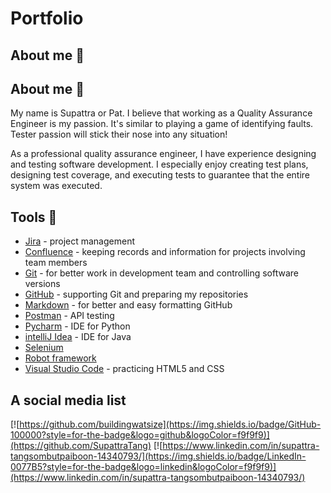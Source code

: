 # Portfolio


## About me 👋

## About me 👋

My name is Supattra or Pat. I believe that working as a Quality Assurance Engineer is my passion. It's similar to playing a game of identifying faults. Tester passion will stick their nose into any situation!

As a professional quality assurance engineer, I have experience designing and testing software development. I especially enjoy creating test plans, designing test coverage, and executing tests to guarantee that the entire system was executed.



## Tools 🔧

* [Jira](https://www.atlassian.com/pl/software/jira) - project management
* [Confluence](https://www.atlassian.com/software/confluence) - keeping records and information for projects involving team members
* [Git](https://git-scm.com/) - for better work in development team and controlling software versions
* [GitHub](https://github.com/) - supporting Git and preparing my repositories
* [Markdown](https://docs.github.com/en/get-started/writing-on-github/getting-started-with-writing-and-formatting-on-github/basic-writing-and-formatting-syntax) - for better and easy formatting GitHub
* [Postman](https://www.postman.com/) - API testing
* [Pycharm](https://www.jetbrains.com/pycharm/) - IDE for Python
* [intelliJ Idea](https://www.jetbrains.com/idea/) - IDE for Java
* [Selenium](https://www.selenium.dev/)
* [Robot framework](https://robotframework.org/)
* [Visual Studio Code](https://code.visualstudio.com/) - practicing HTML5 and CSS



## A social media list

[![https://github.com/buildingwatsize](https://img.shields.io/badge/GitHub-100000?style=for-the-badge&logo=github&logoColor=f9f9f9)](https://github.com/SupattraTang)
[![https://www.linkedin.com/in/supattra-tangsombutpaiboon-14340793/](https://img.shields.io/badge/LinkedIn-0077B5?style=for-the-badge&logo=linkedin&logoColor=f9f9f9)](https://www.linkedin.com/in/supattra-tangsombutpaiboon-14340793/) 

